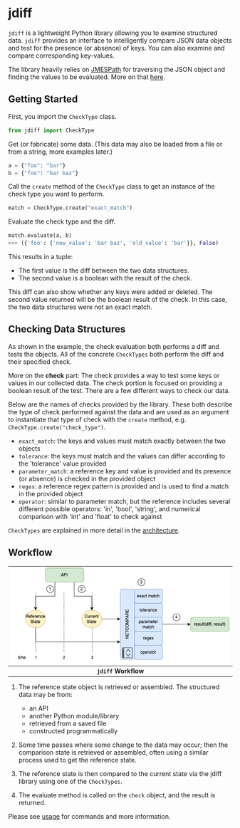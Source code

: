 # jdiff

`jdiff` is a lightweight Python library allowing you to examine structured data. `jdiff` provides an interface to intelligently compare JSON data objects and test for the presence (or absence) of keys. You can also examine and compare corresponding key-values.

The library heavily relies on [JMESPath](https://jmespath.org/) for traversing the JSON object and finding the values to be evaluated. More on that [here](#customized-jmespath).

## Getting Started


First, you import the `CheckType` class.

```python
from jdiff import CheckType
```

Get (or fabricate) some data. (This data may also be loaded from a file or from a string, more examples later.)

```python
a = {"foo": "bar"}
b = {"foo": "bar baz"}
```

Call the `create` method of the `CheckType` class to get an instance of the check type you want to perform.

```python
match = CheckType.create("exact_match")
```

Evaluate the check type and the diff.
```python
match.evaluate(a, b)
>>> ({'foo': {'new_value': 'bar baz', 'old_value': 'bar'}}, False)
```

This results in a tuple:
- The first value is the diff between the two data structures.
- The second value is a boolean with the result of the check.

This diff can also show whether any keys were added or deleted. 
The second value returned will be the boolean result of the check. In this case, the two data structures were not an exact match.


## Checking Data Structures

As shown in the example, the check evaluation both performs a diff and tests the objects. All of the concrete `CheckTypes` both perform the diff and their specified check.

More on the **check** part: The check provides a way to test some keys or values in our collected data. The check portion is focused on providing a boolean result of the test. There are a few different ways to check our data. 

Below are the names of checks provided by the library. These both describe the type of check performed against the data and are used as an argument to instantiate that type of check with the `create` method, e.g. `CheckType.create("check_type")`.

- `exact_match`: the keys and values must match exactly between the two objects
- `tolerance`: the keys must match and the values can differ according to the 'tolerance' value provided
- `parameter_match`: a reference key and value is provided and its presence (or absence) is checked in the provided object
- `regex`: a reference regex pattern is provided and is used to find a match in the provided object
- `operator`: similar to parameter match, but the reference includes several different possible operators: 'in', 'bool', 'string', and numerical comparison with 'int' and 'float' to check against

`CheckTypes` are explained in more detail in the [architecture](architecture.md).


## Workflow

| ![jdiff Workflow](./images/jdiff-workflow.png) |
|:---:|
| **`jdiff` Workflow** |


1. The reference state object is retrieved or assembled. The structured data may be from:

    - an API
    - another Python module/library
    - retrieved from a saved file
    - constructed programmatically

2. Some time passes where some change to the data may occur; then the comparison state is retrieved or assembled, often using a similar process used to get the reference state.
3. The reference state is then compared to the current state via the jdiff library using one of the `CheckTypes`.
4. The evaluate method is called on the `check` object, and the result is returned.

Please see [usage](usage.md) for commands and more information.
